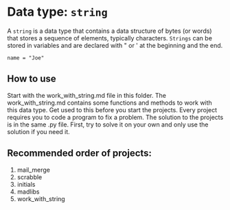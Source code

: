 # Data type: `string`
A `string` is a data type that contains a data structure of bytes (or words) that stores a sequence of elements, typically characters.
`Strings` can be stored in variables and are declared with " or ' at the beginning and the end.
```
name = "Joe"
```
## How to use
Start with the work_with_string.md file in this folder. The work_with_string.md contains some functions and methods to work with this data type. Get used to this before you start the projects. Every project requires you to code a program to fix a problem. The solution to the projects is in the same .py file. First, try to solve it on your own and only use the solution if you need it.
## Recommended order of projects:
1. mail_merge
2. scrabble
3. initials
4. madlibs
5. work_with_string
